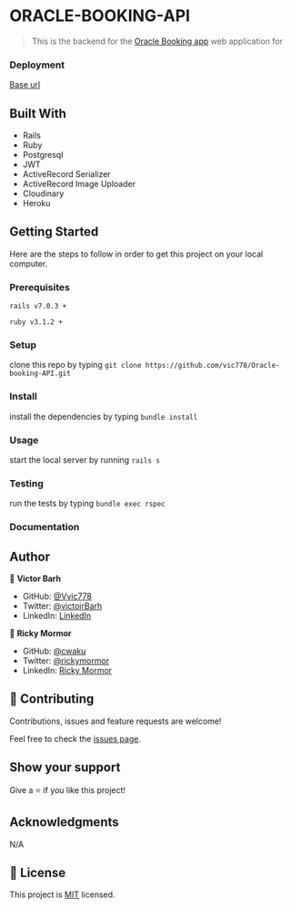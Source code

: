# ORACLE-BOOKING-API


> This is the backend for the [Oracle Booking app](https://github.com/afizsavage/oracle-booking) web application for

### Deployment

[Base url](https://gentle-springs-58920.herokuapp.com/)

## Built With

- Rails
- Ruby 
- Postgresql
- JWT
- ActiveRecord Serializer
- ActiveRecord Image Uploader
- Cloudinary
- Heroku

## Getting Started

Here are the steps to follow in order to get this project on your local computer.

### Prerequisites

`rails v7.0.3 +`

`ruby v3.1.2 +`

### Setup

clone this repo by typing `git clone https://github.com/vic778/Oracle-booking-API.git`

### Install

install the dependencies by typing `bundle install`

### Usage

start the local server by running `rails s`

### Testing

run the tests by typing `bundle exec rspec`


### Documentation


## Author

👤 **Victor Barh**

- GitHub: [@Vvic778](https://github.com/vic778)
- Twitter: [@victoirBarh](https://twitter.com/)
- LinkedIn: [LinkedIn](https://linkedin.com/in/victoir-barh)

👤 **Ricky Mormor**

- GitHub: [@cwaku](https://github.com/cwaku)
- Twitter: [@rickymormor](https://twitter.com/rickymormor)
- LinkedIn: [Ricky Mormor](https://github.com/cwaku/blog/blob/develop/www.linkedin.com/in/rickymormor)


## 🤝 Contributing

Contributions, issues and feature requests are welcome!

Feel free to check the [issues page](issues/).

## Show your support

Give a ⭐️ if you like this project!

## Acknowledgments

 N/A

## 📝 License

This project is [MIT](lic.url) licensed.


